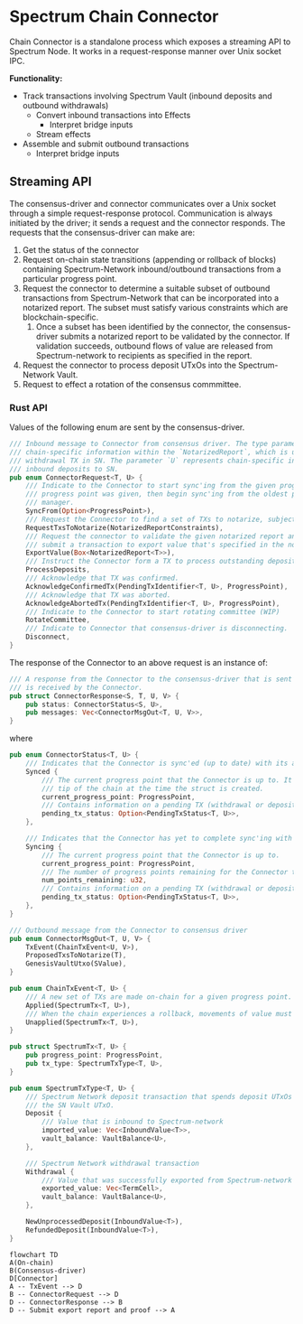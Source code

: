 # Spectrum Chain Connector

Chain Connector is a standalone process which exposes a streaming API to Spectrum Node. It works in a
request-response manner over Unix socket IPC. 

**Functionality:**
* Track transactions involving Spectrum Vault (inbound deposits and outbound withdrawals)
  * Convert inbound transactions into Effects
    * Interpret bridge inputs
  * Stream effects
* Assemble and submit outbound transactions
  * Interpret bridge inputs
  
## Streaming API

The consensus-driver and connector communicates over a Unix socket through a simple request-response
protocol. Communication is always initiated by the driver; it sends a request and the connector
responds. The requests that the consensus-driver can make are:
 1. Get the status of the connector
 2. Request on-chain state transitions (appending or rollback of blocks) containing Spectrum-Network
    inbound/outbound transactions from a particular progress point.
 3. Request the connector to determine a suitable subset of outbound transactions from Spectrum-Network
    that can be incorporated into a notarized report. The subset must satisfy various constraints which
    are blockchain-specific.
    1. Once a subset has been identified by the connector, the consensus-driver submits a notarized report
       to be validated by the connector. If validation succeeds, outbound flows of value are released
       from Spectrum-network to recipients as specified in the report.
 4. Request the connector to process deposit UTxOs into the Spectrum-Network Vault.
 5. Request to effect a rotation of the consensus commmittee.

### Rust API

Values of the following enum are sent by the consensus-driver.
```rust
/// Inbound message to Connector from consensus driver. The type parameter `T` represents
/// chain-specific information within the `NotarizedReport`, which is used to validate the
/// withdrawal TX in SN. The parameter `U` represents chain-specific information relating to
/// inbound deposits to SN.
pub enum ConnectorRequest<T, U> {
    /// Indicate to the Connector to start sync'ing from the given progress point. If no
    /// progress point was given, then begin sync'ing from the oldest point known to the vault
    /// manager.
    SyncFrom(Option<ProgressPoint>),
    /// Request the Connector to find a set of TXs to notarize, subject to various constraints.
    RequestTxsToNotarize(NotarizedReportConstraints),
    /// Request the connector to validate the given notarized report and if successful, form and
    /// submit a transaction to export value that's specified in the notarized report.
    ExportValue(Box<NotarizedReport<T>>),
    /// Instruct the Connector form a TX to process outstanding deposits into SN.
    ProcessDeposits,
    /// Acknowledge that TX was confirmed.
    AcknowledgeConfirmedTx(PendingTxIdentifier<T, U>, ProgressPoint),
    /// Acknowledge that TX was aborted.
    AcknowledgeAbortedTx(PendingTxIdentifier<T, U>, ProgressPoint),
    /// Indicate to the Connector to start rotating committee (WIP)
    RotateCommittee,
    /// Indicate to Connector that consensus-driver is disconnecting.
    Disconnect,
}
```

The response of the Connector to an above request is an instance of:

```rust
/// A response from the Connector to the consensus-driver that is sent after a `ConnectorRequest`
/// is received by the Connector.
pub struct ConnectorResponse<S, T, U, V> {
    pub status: ConnectorStatus<S, U>,
    pub messages: Vec<ConnectorMsgOut<T, U, V>>,
}
```

where

```rust
pub enum ConnectorStatus<T, U> {
    /// Indicates that the Connector is sync'ed (up to date) with its associated chain.
    Synced {
        /// The current progress point that the Connector is up to. It represents the
        /// tip of the chain at the time the struct is created.
        current_progress_point: ProgressPoint,
        /// Contains information on a pending TX (withdrawal or deposit), if it currently exists.
        pending_tx_status: Option<PendingTxStatus<T, U>>,
    },

    /// Indicates that the Connector has yet to complete sync'ing with its associated chain.
    Syncing {
        /// The current progress point that the Connector is up to.
        current_progress_point: ProgressPoint,
        /// The number of progress points remaining for the Connector to process to be in sync.
        num_points_remaining: u32,
        /// Contains information on a pending TX (withdrawal or deposit), if it currently exists.
        pending_tx_status: Option<PendingTxStatus<T, U>>,
    },
}

/// Outbound message from the Connector to consensus driver
pub enum ConnectorMsgOut<T, U, V> {
    TxEvent(ChainTxEvent<U, V>),
    ProposedTxsToNotarize(T),
    GenesisVaultUtxo(SValue),
}

pub enum ChainTxEvent<T, U> {
    /// A new set of TXs are made on-chain for a given progress point.
    Applied(SpectrumTx<T, U>),
    /// When the chain experiences a rollback, movements of value must be unapplied.
    Unapplied(SpectrumTx<T, U>),
}

pub struct SpectrumTx<T, U> {
    pub progress_point: ProgressPoint,
    pub tx_type: SpectrumTxType<T, U>,
}

pub enum SpectrumTxType<T, U> {
    /// Spectrum Network deposit transaction that spends deposit UTxOs and transfers its value into
    /// the SN Vault UTxO.
    Deposit {
        /// Value that is inbound to Spectrum-network
        imported_value: Vec<InboundValue<T>>,
        vault_balance: VaultBalance<U>,
    },

    /// Spectrum Network withdrawal transaction
    Withdrawal {
        /// Value that was successfully exported from Spectrum-network to some recipient on-chain.
        exported_value: Vec<TermCell>,
        vault_balance: VaultBalance<U>,
    },

    NewUnprocessedDeposit(InboundValue<T>),
    RefundedDeposit(InboundValue<T>),
}
```


```mermaid
flowchart TD
A(On-chain)
B(Consensus-driver)
D[Connector]
A -- TxEvent --> D
B -- ConnectorRequest --> D
D -- ConnectorResponse --> B
D -- Submit export report and proof --> A
```
